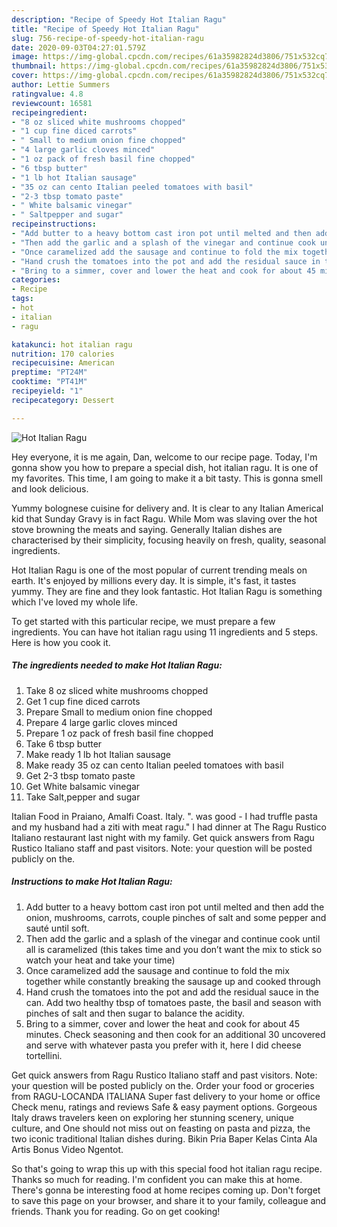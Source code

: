 ```yaml
---
description: "Recipe of Speedy Hot Italian Ragu"
title: "Recipe of Speedy Hot Italian Ragu"
slug: 756-recipe-of-speedy-hot-italian-ragu
date: 2020-09-03T04:27:01.579Z
image: https://img-global.cpcdn.com/recipes/61a35982824d3806/751x532cq70/hot-italian-ragu-recipe-main-photo.jpg
thumbnail: https://img-global.cpcdn.com/recipes/61a35982824d3806/751x532cq70/hot-italian-ragu-recipe-main-photo.jpg
cover: https://img-global.cpcdn.com/recipes/61a35982824d3806/751x532cq70/hot-italian-ragu-recipe-main-photo.jpg
author: Lettie Summers
ratingvalue: 4.8
reviewcount: 16581
recipeingredient:
- "8 oz sliced white mushrooms chopped"
- "1 cup fine diced carrots"
- " Small to medium onion fine chopped"
- "4 large garlic cloves minced"
- "1 oz pack of fresh basil fine chopped"
- "6 tbsp butter"
- "1 lb hot Italian sausage"
- "35 oz can cento Italian peeled tomatoes with basil"
- "2-3 tbsp tomato paste"
- " White balsamic vinegar"
- " Saltpepper and sugar"
recipeinstructions:
- "Add butter to a heavy bottom cast iron pot until melted and then add the onion, mushrooms, carrots, couple pinches of salt and some pepper and sauté until soft."
- "Then add the garlic and a splash of the vinegar and continue cook until all is caramelized (this takes time and you don’t want the mix to stick so watch your heat and take your time)"
- "Once caramelized add the sausage and continue to fold the mix together while constantly breaking the sausage up and cooked through"
- "Hand crush the tomatoes into the pot and add the residual sauce in the can. Add two healthy tbsp of tomatoes paste, the basil and season with pinches of salt and then sugar to balance the acidity."
- "Bring to a simmer, cover and lower the heat and cook for about 45 minutes. Check seasoning and then cook for an additional 30 uncovered and serve with whatever pasta you prefer with it, here I did cheese tortellini."
categories:
- Recipe
tags:
- hot
- italian
- ragu

katakunci: hot italian ragu 
nutrition: 170 calories
recipecuisine: American
preptime: "PT24M"
cooktime: "PT41M"
recipeyield: "1"
recipecategory: Dessert

---
```



![Hot Italian Ragu](https://img-global.cpcdn.com/recipes/61a35982824d3806/751x532cq70/hot-italian-ragu-recipe-main-photo.jpg)

Hey everyone, it is me again, Dan, welcome to our recipe page. Today, I'm gonna show you how to prepare a special dish, hot italian ragu. It is one of my favorites. This time, I am going to make it a bit tasty. This is gonna smell and look delicious.

Yummy bolognese cuisine for delivery and. It is clear to any Italian Americal kid that Sunday Gravy is in fact Ragu. While Mom was slaving over the hot stove browning the meats and saying. Generally Italian dishes are characterised by their simplicity, focusing heavily on fresh, quality, seasonal ingredients.

Hot Italian Ragu is one of the most popular of current trending meals on earth. It's enjoyed by millions every day. It is simple, it's fast, it tastes yummy. They are fine and they look fantastic. Hot Italian Ragu is something which I've loved my whole life.


To get started with this particular recipe, we must prepare a few ingredients. You can have hot italian ragu using 11 ingredients and 5 steps. Here is how you cook it.

<!--inarticleads1-->

##### The ingredients needed to make Hot Italian Ragu:

1. Take 8 oz sliced white mushrooms chopped
1. Get 1 cup fine diced carrots
1. Prepare  Small to medium onion fine chopped
1. Prepare 4 large garlic cloves minced
1. Prepare 1 oz pack of fresh basil fine chopped
1. Take 6 tbsp butter
1. Make ready 1 lb hot Italian sausage
1. Make ready 35 oz can cento Italian peeled tomatoes with basil
1. Get 2-3 tbsp tomato paste
1. Get  White balsamic vinegar
1. Take  Salt,pepper and sugar


Italian Food in Praiano, Amalfi Coast. Italy. &#34;. was good - I had truffle pasta and my husband had a ziti with meat ragu.&#34; I had dinner at The Ragu Rustico Italiano restaurant last night with my family. Get quick answers from Ragu Rustico Italiano staff and past visitors. Note: your question will be posted publicly on the. 

<!--inarticleads2-->

##### Instructions to make Hot Italian Ragu:

1. Add butter to a heavy bottom cast iron pot until melted and then add the onion, mushrooms, carrots, couple pinches of salt and some pepper and sauté until soft.
1. Then add the garlic and a splash of the vinegar and continue cook until all is caramelized (this takes time and you don’t want the mix to stick so watch your heat and take your time)
1. Once caramelized add the sausage and continue to fold the mix together while constantly breaking the sausage up and cooked through
1. Hand crush the tomatoes into the pot and add the residual sauce in the can. Add two healthy tbsp of tomatoes paste, the basil and season with pinches of salt and then sugar to balance the acidity.
1. Bring to a simmer, cover and lower the heat and cook for about 45 minutes. Check seasoning and then cook for an additional 30 uncovered and serve with whatever pasta you prefer with it, here I did cheese tortellini.


Get quick answers from Ragu Rustico Italiano staff and past visitors. Note: your question will be posted publicly on the. Order your food or groceries from RAGU-LOCANDA ITALIANA Super fast delivery to your home or office Check menu, ratings and reviews Safe &amp; easy payment options. Gorgeous Italy draws travelers keen on exploring her stunning scenery, unique culture, and One should not miss out on feasting on pasta and pizza, the two iconic traditional Italian dishes during. Bikin Pria Baper Kelas Cinta Ala Artis Bonus Video Ngentot. 

So that's going to wrap this up with this special food hot italian ragu recipe. Thanks so much for reading. I'm confident you can make this at home. There's gonna be interesting food at home recipes coming up. Don't forget to save this page on your browser, and share it to your family, colleague and friends. Thank you for reading. Go on get cooking!
